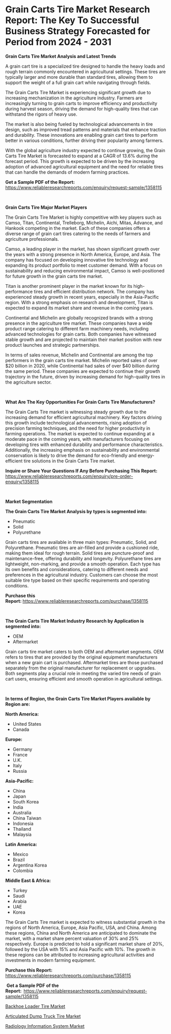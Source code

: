 <p><h1>Grain Carts Tire Market Research Report: The Key To Successful Business Strategy Forecasted for Period from 2024 - 2031</h1></p><p><strong>Grain Carts Tire Market Analysis and Latest Trends</strong></p>
<p><p>A grain cart tire is a specialized tire designed to handle the heavy loads and rough terrain commonly encountered in agricultural settings. These tires are typically larger and more durable than standard tires, allowing them to support the weight of a full grain cart while navigating through fields.</p><p>The Grain Carts Tire Market is experiencing significant growth due to increasing mechanization in the agriculture industry. Farmers are increasingly turning to grain carts to improve efficiency and productivity during harvest season, driving the demand for high-quality tires that can withstand the rigors of heavy use.</p><p>The market is also being fueled by technological advancements in tire design, such as improved tread patterns and materials that enhance traction and durability. These innovations are enabling grain cart tires to perform better in various conditions, further driving their popularity among farmers.</p><p>With the global agriculture industry expected to continue growing, the Grain Carts Tire Market is forecasted to expand at a CAGR of 13.6% during the forecast period. This growth is expected to be driven by the increasing adoption of advanced agricultural equipment and the need for reliable tires that can handle the demands of modern farming practices.</p></p>
<p><strong>Get a Sample PDF of the Report:&nbsp;</strong> <a href="https://www.reliableresearchreports.com/enquiry/request-sample/1358115">https://www.reliableresearchreports.com/enquiry/request-sample/1358115</a></p>
<p>&nbsp;</p>
<p><strong>Grain Carts Tire Major Market Players</strong></p>
<p><p>The Grain Carts Tire Market is highly competitive with key players such as Camso, Titan, Continental, Trelleborg, Michelin, Aichi, Mitas, Advance, and Hankook competing in the market. Each of these companies offers a diverse range of grain cart tires catering to the needs of farmers and agriculture professionals.</p><p>Camso, a leading player in the market, has shown significant growth over the years with a strong presence in North America, Europe, and Asia. The company has focused on developing innovative tire technology and expanding its product portfolio to meet customer demand. With a focus on sustainability and reducing environmental impact, Camso is well-positioned for future growth in the grain carts tire market.</p><p>Titan is another prominent player in the market known for its high-performance tires and efficient distribution network. The company has experienced steady growth in recent years, especially in the Asia-Pacific region. With a strong emphasis on research and development, Titan is expected to expand its market share and revenue in the coming years.</p><p>Continental and Michelin are globally recognized brands with a strong presence in the agriculture tire market. These companies have a wide product range catering to different farm machinery needs, including advanced technologies for grain carts. Both companies have witnessed stable growth and are projected to maintain their market position with new product launches and strategic partnerships.</p><p>In terms of sales revenue, Michelin and Continental are among the top performers in the grain carts tire market. Michelin reported sales of over $20 billion in 2020, while Continental had sales of over $40 billion during the same period. These companies are expected to continue their growth trajectory in the future, driven by increasing demand for high-quality tires in the agriculture sector.</p></p>
<p>&nbsp;</p>
<p><strong>What Are The Key Opportunities For Grain Carts Tire Manufacturers?</strong></p>
<p><p>The Grain Carts Tire market is witnessing steady growth due to the increasing demand for efficient agricultural machinery. Key factors driving this growth include technological advancements, rising adoption of precision farming techniques, and the need for higher productivity in farming operations. The market is expected to continue expanding at a moderate pace in the coming years, with manufacturers focusing on developing tires with enhanced durability and performance characteristics. Additionally, the increasing emphasis on sustainability and environmental conservation is likely to drive the demand for eco-friendly and energy-efficient tire solutions in the Grain Carts Tire market.</p></p>
<p><strong>Inquire or Share Your Questions If Any Before Purchasing This Report:</strong> <a href="https://www.reliableresearchreports.com/enquiry/pre-order-enquiry/1358115">https://www.reliableresearchreports.com/enquiry/pre-order-enquiry/1358115</a></p>
<p>&nbsp;</p>
<p><strong>Market Segmentation</strong></p>
<p><strong>The Grain Carts Tire Market Analysis by types is segmented into:</strong></p>
<p><ul><li>Pneumatic</li><li>Solid</li><li>Polyurethane</li></ul></p>
<p><p>Grain carts tires are available in three main types: Pneumatic, Solid, and Polyurethane. Pneumatic tires are air-filled and provide a cushioned ride, making them ideal for rough terrain. Solid tires are puncture-proof and maintenance-free, offering durability and longevity. Polyurethane tires are lightweight, non-marking, and provide a smooth operation. Each type has its own benefits and considerations, catering to different needs and preferences in the agricultural industry. Customers can choose the most suitable tire type based on their specific requirements and operating conditions.</p></p>
<p><strong>Purchase this Report:&nbsp;</strong><a href="https://www.reliableresearchreports.com/purchase/1358115">https://www.reliableresearchreports.com/purchase/1358115</a></p>
<p>&nbsp;</p>
<p><strong>The Grain Carts Tire Market Industry Research by Application is segmented into:</strong></p>
<p><ul><li>OEM</li><li>Aftermarket</li></ul></p>
<p><p>Grain carts tire market caters to both OEM and aftermarket segments. OEM refers to tires that are provided by the original equipment manufacturers when a new grain cart is purchased. Aftermarket tires are those purchased separately from the original manufacturer for replacement or upgrades. Both segments play a crucial role in meeting the varied tire needs of grain cart users, ensuring efficient and smooth operation in agricultural settings.</p></p>
<p>&nbsp;</p>
<p><strong>In terms of Region, the Grain Carts Tire Market Players available by Region are:</strong></p>
<p>
    <p> <strong> North America: </strong>
        <ul>
            <li>United States</li>
            <li>Canada</li>
        </ul>
        </p> 
    <p> <strong> Europe: </strong>
        <ul>
            <li>Germany</li>
            <li>France</li>
            <li>U.K.</li>
            <li>Italy</li>
            <li>Russia</li>
        </ul>
        </p> 
    <p> <strong> Asia-Pacific: </strong>
        <ul>
            <li>China</li>
            <li>Japan</li>
            <li>South Korea</li>
            <li>India</li>
            <li>Australia</li>
            <li>China Taiwan</li>
            <li>Indonesia</li>
            <li>Thailand</li>
            <li>Malaysia</li>
        </ul>
        </p> 
    <p> <strong> Latin America: </strong>
        <ul>
            <li>Mexico</li>
            <li>Brazil</li>
            <li>Argentina Korea</li>
            <li>Colombia</li>
        </ul>
        </p> 
    <p> <strong> Middle East & Africa: </strong>
        <ul>
            <li>Turkey</li>
            <li>Saudi</li>
            <li>Arabia</li>
            <li>UAE</li>
            <li>Korea</li>
        </ul>
    </p>
    </p>
<p><p>The Grain Carts Tire market is expected to witness substantial growth in the regions of North America, Europe, Asia Pacific, USA, and China. Among these regions, China and North America are anticipated to dominate the market, with a market share percent valuation of 30% and 25% respectively. Europe is predicted to hold a significant market share of 20%, followed by the USA with 15% and Asia Pacific with 10%. The growth in these regions can be attributed to increasing agricultural activities and investments in modern farming equipment.</p></p>
<p><strong>Purchase this Report: </strong><a href="https://www.reliableresearchreports.com/purchase/1358115">https://www.reliableresearchreports.com/purchase/1358115</a></p>
<p>&nbsp;<strong>Get a Sample PDF of the Report:&nbsp;&nbsp;</strong><a href="https://www.reliableresearchreports.com/enquiry/request-sample/1358115">https://www.reliableresearchreports.com/enquiry/request-sample/1358115</a></p>
<p><strong></strong></p>
<p><p><a href="https://github.com/singletonthaxterkelliehr2df/Market-Research-Report-List-1/blob/main/backhoe-loader-tire-market.md">Backhoe Loader Tire Market</a></p><p><a href="https://github.com/kufem1/Market-Research-Report-List-1/blob/main/articulated-dump-truck-tire-market.md">Articulated Dump Truck Tire Market</a></p><p><a href="https://view.publitas.com/reportprime-1/radiology-information-system-market-dynamics-2023-2030-also-about-its-market-trends-projections-and-opportunities/">Radiology Information System Market</a></p></p>